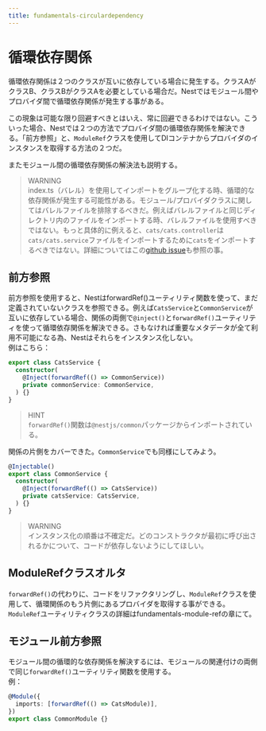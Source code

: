 ```yaml
---
title: fundamentals-circulardependency
---
```


# 循環依存関係

循環依存関係は２つのクラスが互いに依存している場合に発生する。クラスAがクラスB、クラスBがクラスAを必要としている場合だ。Nestではモジュール間やプロバイダ間で循環依存関係が発生する事がある。

この現象は可能な限り回避すべきとはいえ、常に回避できるわけではない。こういった場合、Nestでは２つの方法でプロバイダ間の循環依存関係を解決できる。「前方参照」と、`ModuleRef`クラスを使用してDIコンテナからプロバイダのインスタンスを取得する方法の２つだ。

またモジュール間の循環依存関係の解決法も説明する。

>WARNING  
>index.ts（バレル）を使用してインポートをグループ化する時、循環的な依存関係が発生する可能性がある。モジュール/プロバイダクラスに関してはバレルファイルを排除するべきだ。例えばバレルファイルと同じディレクトリ内のファイルをインポートする時、バレルファイルを使用すべきではない。もっと具体的に例えると、`cats/cats.controller`は`cats/cats.service`ファイルをインポートするために`cats`をインポートするべきではない。詳細についてはこの[github issue](https://github.com/nestjs/nest/issues/1181#issuecomment-430197191)も参照の事。

## 前方参照
前方参照を使用すると、NestはforwardRef()ユーティリティ関数を使って、まだ定義されていないクラスを参照できる。例えば`CatsService`と`CommonService`が互いに依存している場合、関係の両側で`@inject()`と`forwardRef()`ユーティリティを使って循環依存関係を解決できる。さもなければ重要なメタデータが全て利用不可能になる為、Nestはそれらをインスタンス化しない。  
例はこちら：

```ts :cats.service.ts@Injectable()
export class CatsService {
  constructor(
    @Inject(forwardRef(() => CommonService))
    private commonService: CommonService,
  ) {}
}
```

>HINT  
>`forwardRef()`関数は`@nestjs/common`パッケージからインポートされている。

関係の片側をカバーできた。`CommonService`でも同様にしてみよう。

```ts :common.service.ts 
@Injectable()
export class CommonService {
  constructor(
    @Inject(forwardRef(() => CatsService))
    private catsService: CatsService,
  ) {}
}
```

> WARNING  
> インスタンス化の順番は不確定だ。どのコンストラクタが最初に呼び出されるかについて、コードが依存しないようにしてほしい。

## ModuleRefクラスオルタ

`forwardRef()`の代わりに、コードをリファクタリングし、`ModuleRef`クラスを使用して、循環関係のもう片側にあるプロバイダを取得する事ができる。`ModuleRef`ユーティリティクラスの詳細はfundamentals-module-refの章にて。

## モジュール前方参照

モジュール間の循環的な依存関係を解決するには、モジュールの関連付けの両側で同じ`forwardRef()`ユーティリティ関数を使用する。  
例：
```ts :common.module.ts
@Module({
  imports: [forwardRef(() => CatsModule)],
})
export class CommonModule {}
```